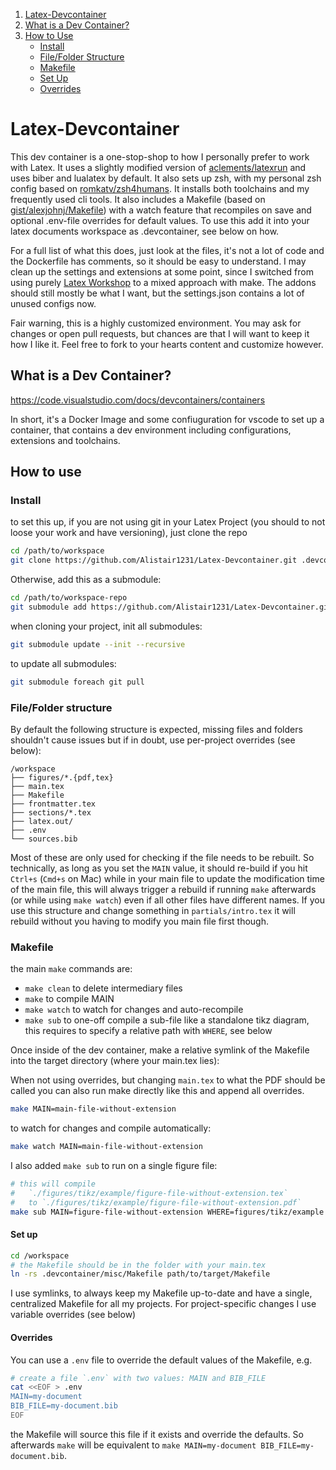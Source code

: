 1. [Latex-Devcontainer](#latex-devcontainer)
2. [What is a Dev Container?](#what-is-a-dev-container)
3. [How to Use](#how-to-use)
   - [Install](#install)
   - [File/Folder Structure](#filefolder-structure)
   - [Makefile](#makefile)
   - [Set Up](#set-up)
   - [Overrides](#overrides)

# Latex-Devcontainer

This dev container is a one-stop-shop to how I personally prefer to work with Latex. It uses a slightly modified version of [aclements/latexrun](https://github.com/aclements/latexrun) and uses biber and lualatex by default. It also sets up zsh, with my personal zsh config based on [romkatv/zsh4humans](https://github.com/romkatv/zsh4humans). It installs both toolchains and my frequently used cli tools. It also includes a Makefile (based on [gist/alexjohnj/Makefile](https://gist.github.com/alexjohnj/35fa1617ed6a21fe11f126fb906d6001)) with a watch feature that recompiles on save and optional .env-file overrides for default values. To use this add it into your latex documents workspace as .devcontainer, see below on how.  

For a full list of what this does, just look at the files, it's not a lot of code and the Dockerfile has comments, so it should be easy to understand. I may clean up the settings and extensions at some point, since I switched from using purely [Latex Workshop](https://github.com/James-Yu/LaTeX-Workshop) to a mixed approach with make. The addons should still mostly be what I want, but the settings.json contains a lot of unused configs now.

Fair warning, this is a highly customized environment. You may ask for changes or open pull requests, but chances are that I will want to keep it how I like it. Feel free to fork to your hearts content and customize however.

## What is a Dev Container?
https://code.visualstudio.com/docs/devcontainers/containers

In short, it's a Docker Image and some confiuguration for vscode to set up a container, that contains a dev environment including configurations, extensions and toolchains.

## How to use

### Install 
to set this up, if you are not using git in your Latex Project (you should to not loose your work and have versioning), just clone the repo
```bash
cd /path/to/workspace
git clone https://github.com/Alistair1231/Latex-Devcontainer.git .devcontainer
```

Otherwise, add this as a submodule:
```bash
cd /path/to/workspace-repo
git submodule add https://github.com/Alistair1231/Latex-Devcontainer.git .devcontainer
```

when cloning your project, init all submodules:
```bash
git submodule update --init --recursive
```
to update all submodules:
```bash
git submodule foreach git pull
```

### File/Folder structure
By default the following structure is expected, missing files and folders shouldn't cause issues but if in doubt, use per-project overrides (see below):
```
/workspace
├── figures/*.{pdf,tex}
├── main.tex
├── Makefile
├── frontmatter.tex
├── sections/*.tex
├── latex.out/
├── .env
└── sources.bib
```
Most of these are only used for checking if the file needs to be rebuilt. So technically, as long as you set the `MAIN` value, it should re-build if you hit `Ctrl+s` (`Cmd+s` on Mac) while in your main file to update the modification time of the main file, this will always trigger a rebuild if running `make` afterwards (or while using `make watch`) even if all other files have different names. If you use this structure and change something in `partials/intro.tex` it will rebuild without you having to modify you main file first though.

### Makefile

the main `make` commands are:
- `make clean` to delete intermediary files
- `make` to compile MAIN
- `make watch` to watch for changes and auto-recompile
- `make sub` to one-off compile a sub-file like a standalone tikz diagram, this requires to specify a relative path with `WHERE`, see below

Once inside of the dev container, make a relative symlink of the Makefile into the target directory (where your main.tex lies):

When not using overrides, but changing `main.tex` to what the PDF should be called you can also run make directly like this and append all overrides.

```bash
make MAIN=main-file-without-extension
```
to watch for changes and compile automatically:
```bash
make watch MAIN=main-file-without-extension
```

I also added `make sub` to run on a single figure file:
```bash
# this will compile
#   `./figures/tikz/example/figure-file-without-extension.tex`
#   to `./figures/tikz/example/figure-file-without-extension.pdf`
make sub MAIN=figure-file-without-extension WHERE=figures/tikz/example
```

#### Set up

```bash
cd /workspace
# the Makefile should be in the folder with your main.tex
ln -rs .devcontainer/misc/Makefile path/to/target/Makefile
```
I use symlinks, to always keep my Makefile up-to-date and have a single, centralized Makefile for all my projects. For project-specific changes I use variable overrides (see below)


#### Overrides
You can use a `.env` file to override the default values of the Makefile, e.g.
```bash
# create a file `.env` with two values: MAIN and BIB_FILE 
cat <<EOF > .env
MAIN=my-document
BIB_FILE=my-document.bib
EOF
```
the Makefile will source this file if it exists and override the defaults. So afterwards `make` will be equivalent to `make MAIN=my-document BIB_FILE=my-document.bib`.
